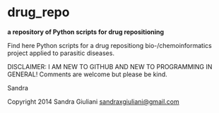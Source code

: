 # drug_repo
__a repository of Python scripts for drug repositioning__


Find here Python scripts for a drug repositiong bio-/chemoinformatics project
applied to parasitic diseases.


DISCLAIMER: I AM NEW TO GITHUB AND NEW TO PROGRAMMING IN GENERAL! Comments are
welcome but please be kind.

Sandra

Copyright 2014 Sandra Giuliani
sandraxgiuliani@gmail.com
